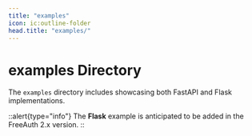 ```yaml
---
title: "examples"
icon: ic:outline-folder
head.title: "examples/"
---
```


# examples Directory

The `examples` directory includes showcasing both FastAPI and Flask implementations.

::alert{type="info"}
The **Flask** example is anticipated to be added in the FreeAuth 2.x version.
::
